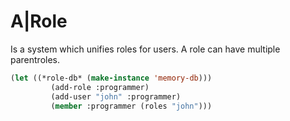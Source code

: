 # A|Role

Is a system which unifies roles for users. A role can have multiple
parentroles.

```lisp
(let ((*role-db* (make-instance 'memory-db)))
         (add-role :programmer)
         (add-user "john" :programmer)
         (member :programmer (roles "john")))
```
